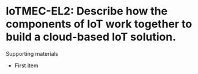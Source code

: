 # IoTMEC-EL2:  	Describe how the components of IoT work together to build a cloud-based IoT solution.	 

Supporting materials

* First item